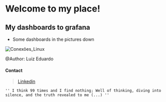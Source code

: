 # Welcome to my place!

My dashboards to grafana
-------

* Some dashboards in the pictures down

![Conexões_Linux](/pictures_grafana/conexões_linux.png)


@Author: Luiz Eduardo 

#### Contact 
> [Linkedin](https://www.linkedin.com/in/isweluiz/) 

`'' I think 99 times and I find nothing; Well of thinking, diving into silence, and the truth revealed to me (...) ''`
